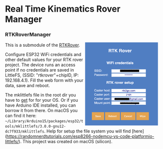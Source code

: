 # Real Time Kinematics Rover Manager
### RTKRoverManager

<img align="right" src="./screenshots/RTKRoverManager.png" width="240"/>

This is a submodule of the [RTKRover](https://github.com/audio-communication-group/RTKRover).

Configure ESP32 WiFi credentials and other default values for your RTK rover project. 
The device runs an access point if no credentials are saved in LittleFS, (SSID: 
"rtkrover"+chipID, IP: 192.168.4.1). Fill the web form with your data, save and reboot.

The mklittlefs file in the root dir you have to [get](https://github.com/earlephilhower/mklittlefs/releases) for for your OS.
Or if you have Arduino IDE installed, you can borrow it from there. On macOS you can find it here: `~/Library/Arduino15/packages/esp32/tools/mklittlefs/3.0.0-gnu12-dc7f933/mklittlefs`. Help for setup the file system you will find [here] (https://randomnerdtutorials.com/esp8266-nodemcu-vs-code-platformio-littlefs/).
This project was created on macOS (silicon). 
